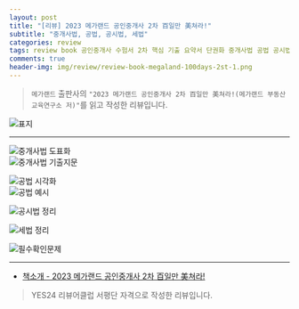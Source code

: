```yaml
---  
layout: post  
title: "[리뷰] 2023 메가랜드 공인중개사 2차 百일만 美쳐라!"  
subtitle: "중개사법, 공법, 공시법, 세법"  
categories: review  
tags: review book 공인중개사 수험서 2차 핵심 기출 요약서 단권화 중개사법 공법 공시법 세법 단기간 고득점 적중률    
comments: true  
header-img: img/review/review-book-megaland-100days-2st-1.png
---  
```

  
> `메가랜드` 출판사의 `"2023 메가랜드 공인중개사 2차 百일만 美쳐라!(메가랜드 부동산교육연구소 저)"`를 읽고 작성한 리뷰입니다.  

![표지](https://theorydb.github.io/assets/img/review/review-book-megaland-100days-2st-1.png)  

---

> 


![중개사법 도표화](https://theorydb.github.io/assets/img/review/review-book-megaland-100days-2st-2.png)  
![중개사법 기출지문](https://theorydb.github.io/assets/img/review/review-book-megaland-100days-2st-3.png)  

![공법 시각화](https://theorydb.github.io/assets/img/review/review-book-megaland-100days-2st-4.png)  
![공법 예시](https://theorydb.github.io/assets/img/review/review-book-megaland-100days-2st-5.png)  

![공시법 정리](https://theorydb.github.io/assets/img/review/review-book-megaland-100days-2st-6.png)  

![세법 정리](https://theorydb.github.io/assets/img/review/review-book-megaland-100days-2st-7.png)  

![필수확인문제](https://theorydb.github.io/assets/img/review/review-book-megaland-100days-2st-8.png)  

---

* [책소개 - 2023 메가랜드 공인중개사 2차 百일만 美쳐라!](https://www.yes24.com/Product/Goods/117978297)

> YES24 리뷰어클럽 서평단 자격으로 작성한 리뷰입니다.